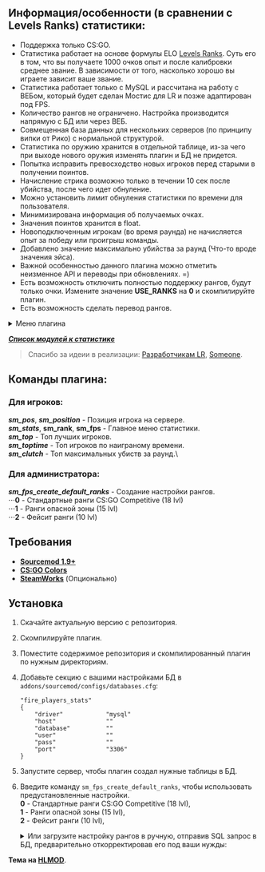 ## Информация/особенности (в сравнении с Levels Ranks) статистики:

 - Поддержка только CS:GO.
 - Статистика работает на основе формулы ELO [Levels Ranks](https://github.com/levelsranks/levels-ranks-core). Суть его в том, что вы получаете 1000 очков опыт и после калибровки среднее звание. В зависимости от того, насколько хорошо вы играете зависит ваше звание.
 - Статистика работает только с MySQL и рассчитана на работу с ВЕБом, который будет сделан Мостис для LR и позже адаптирован под FPS.
 - Количество рангов не ограничено. Настройка производится напрямую с БД или через ВЕБ.
 - Совмещенная база данных для нескольких серверов (по принципу випки от Рико) с нормальной структурой.
 - Статистика по оружию хранится в отдельной таблице, из-за чего при выходе нового оружия изменять плагин и БД не придется.
 - Попытка исправить превосходство новых игроков перед старыми в получении поинтов.
 - Начисление стрика возможно только в течении 10 сек после убийства, после чего идет обнуление.
 - Можно установить лимит обнуления статистики по времени для пользователя.
 - Минимизирована информация об получаемых очках.
 - Значения поинтов хранится в float.
 - Новоподключенным игрокам (во время раунда) не начисляется опыт за победу или проигрыш команды.
 - Добавлено значение максимально убийства за раунд (Что-то вроде значения эйса).
 - Важной особенностью данного плагина можно отметить неизменное API и переводы при обновлениях. =)
 - Есть возможность отключить полностью поддержку рангов, будут только очки. Измените значение **USE_RANKS** на **0** и скомпилируйте плагин.
 - Есть возможность сделать перевод рангов.

<details><summary>Меню плагина</summary>

![](https://hlmod.ru/attachments/fps1-png.44480/) ![](https://hlmod.ru/attachments/fps2-png.44482/) ![](https://hlmod.ru/attachments/fps3-png.44483/) ![](https://hlmod.ru/attachments/fps4-png.44484/) ![](https://hlmod.ru/attachments/fps5-png.44485/) ![](https://hlmod.ru/attachments/fps6-png.44486/) ![](https://hlmod.ru/attachments/fps7-png.44487/) ![](https://hlmod.ru/attachments/fps8-png.44488/) ![](https://hlmod.ru/attachments/fps-chat-info-png.43167/)

</details>

 [**_Список модулей к статистике_**](https://gitlab.com/OkyHp/fire-players-stats/tree/master/FPS_Modules)

 > Спасибо за идеии в реализации: [Разработчикам LR](https://github.com/orgs/levelsranks/people), [Someone](https://hlmod.ru/members/someone.73313/).

## Команды плагина:

### Для игроков:

**_sm_pos_**, **_sm_position_** - Позиция игрока на сервере. \
**_sm_stats_**, **sm_rank**, **sm_fps** - Главное меню статистики. \
**_sm_top_** - Топ лучших игроков. \
**_sm_toptime_** - Топ игроков по наиграному времени. \
**_sm_clutch_** - Топ максимальных убиств за раунд.\

### Для администратора:

**_sm_fps_create_default_ranks_** - Создание настройки рангов.\
	⋅⋅⋅**0** - Стандартные ранги CS:GO Competitive (18 lvl)\
 	⋅⋅⋅**1** - Ранги опасной зоны (15 lvl)\
 	⋅⋅⋅**2** - Фейсит ранги (10 lvl)

## Требования

  - [**Sourcemod 1.9+**](https://www.sourcemod.net/downloads.php?branch=stable)
  - [**CS:GO Colors**](https://hlmod.ru/resources/inc-cs-go-colors.1009/)
  - [**SteamWorks**](http://users.alliedmods.net/~kyles/builds/SteamWorks/) (Опционально)

## Установка

 1. Скачайте актуальную версию с репозитория.
 2. Скомпилируйте плагин.
 3. Поместите содержимое репозитория и скомпилированный плагин по нужным директориям.
 4. Добавьте секцию с вашими настройками БД в `addons/sourcemod/configs/databases.cfg`:
	```
	"fire_players_stats"
	{
		"driver"			"mysql"
		"host"				""
		"database"			""
		"user"				""
		"pass"				""
		"port"				"3306"
	}
	```
 5. Запустите сервер, чтобы плагин создал нужные таблицы в БД.
 6. Введите команду `sm_fps_create_default_ranks`, чтобы использовать предустановленные настройки.\
 		**0** - Стандартные ранги CS:GO Competitive (18 lvl),\
 		**1** - Ранги опасной зоны (15 lvl),\
 		**2** - Фейсит ранги (10 lvl),
 	<details><summary>Или загрузите настройку рангов в ручную, отправив SQL запрос в БД, предварительно откорректировав его под ваши нужды:</summary>

	```sql
	INSERT INTO `fps_ranks` (`rank_id`, `rank_name`, `points`) 
	VALUES 
		('1', 'Silver I',				'0'),
		('1', 'Silver II',				'700'), 
		('1', 'Silver III',				'800'), 
		('1', 'Silver IV',				'850'), 
		('1', 'Silver Elite',				'900'), 
		('1', 'Silver Elite Master',			'925'), 
		('1', 'Gold Nova I',				'950'), 
		('1', 'Gold Nova II',				'975'), 
		('1', 'Gold Nova III',				'1000'), 
		('1', 'Gold Nova Master',			'1100'), 
		('1', 'Master Guardian I',			'1250'), 
		('1', 'Master Guardian II',			'1400'), 
		('1', 'Master Guardian Elite',			'1600'), 
		('1', 'Distinguished Master Guardian',		'1800'), 
		('1', 'Legendary Eagle',			'2100'), 
		('1', 'Legendary Eagle Master',			'2400'), 
		('1', 'Supreme Master First Class',		'3000'), 
		('1', 'The Global Elite',			'4000');
	```

	</details>

**Тема на [HLMOD](https://hlmod.ru/resources/fire-players-stats.1232/)**.

